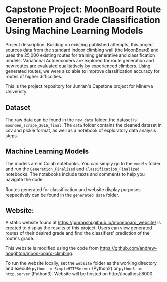 # Capstone Project: MoonBoard Route Generation and Grade Classification Using Machine Learning Models

Project description: Building on existing published attempts, this project sources data from the standard indoor climbing wall (the MoonBoard) and uses the 25,000 existing routes for training generative and classification models. Variational Autoencoders are explored for route generation and new routes are evaluated qualitatively by experienced climbers. Using generated routes, we were also able to improve classification accuracy for routes of higher difficulties.

This is the project repository for Junran's Capstone project for Minerva Univeristy.

## Dataset
The raw data can be found in the `raw_data` folder, the dataset is `moonGen_scrape_2016_final`. The `data` folder contains the cleaned dataset in csv and pickle format, as well as a notebook of exploratory data analysis steps.

## Machine Learning Models
The models are in Colab notebooks. You can simply go to the `models` folder and run the `Generation_Finalized` and `Classification_Finalized` notebooks. The notebooks include texts and comments to help you navigate the code.

Routes generated for classification and website display purposes respectively can be found in the `generated data` folder.

## Website:
A static website found at https://junranshi.github.io/moonboard_website/ is created to display the results of this project. Users can view generated routes of their desired grade and find the classifiers' prediction of the route's grade.

This website is modified using the code from https://github.com/andrew-houghton/moon-board-climbing.

To run the website locally, set the `website` folder as the working directory and execute `python -m SimpleHTTPServer` (Python2) or `python3 -m http.server` (Python3). Website will be hosted on http://localhost:8000.